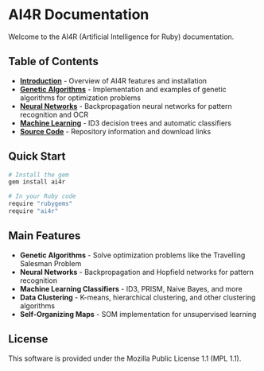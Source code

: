 # AI4R Documentation

Welcome to the AI4R (Artificial Intelligence for Ruby) documentation.

## Table of Contents

- [**Introduction**](README.md) - Overview of AI4R features and installation
- [**Genetic Algorithms**](genetic-algorithms.md) - Implementation and examples of genetic algorithms for optimization problems
- [**Neural Networks**](neural-networks.md) - Backpropagation neural networks for pattern recognition and OCR
- [**Machine Learning**](machine-learning.md) - ID3 decision trees and automatic classifiers
- [**Source Code**](source-code.md) - Repository information and download links

## Quick Start

```bash
# Install the gem
gem install ai4r

# In your Ruby code
require "rubygems"
require "ai4r"
```

## Main Features

- **Genetic Algorithms** - Solve optimization problems like the Travelling Salesman Problem
- **Neural Networks** - Backpropagation and Hopfield networks for pattern recognition
- **Machine Learning Classifiers** - ID3, PRISM, Naive Bayes, and more
- **Data Clustering** - K-means, hierarchical clustering, and other clustering algorithms
- **Self-Organizing Maps** - SOM implementation for unsupervised learning

## License

This software is provided under the Mozilla Public License 1.1 (MPL 1.1).